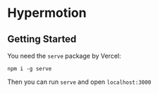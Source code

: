# Hypermotion

## Getting Started

You need the `serve` package by Vercel:

`npm i -g serve`

Then you can run `serve` and open `localhost:3000`
